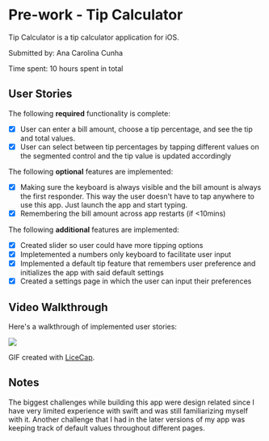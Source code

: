 # Pre-work - Tip Calculator

Tip Calculator is a tip calculator application for iOS.

Submitted by: Ana Carolina Cunha

Time spent: 10 hours spent in total

## User Stories

The following **required** functionality is complete:

* [X] User can enter a bill amount, choose a tip percentage, and see the tip and total values.
* [X] User can select between tip percentages by tapping different values on the segmented control and the tip value is updated accordingly

The following **optional** features are implemented:

* [X] Making sure the keyboard is always visible and the bill amount is always the first responder. This way the user doesn't have to tap anywhere to use this app. Just launch the app and start typing.
* [X] Remembering the bill amount across app restarts (if <10mins)

The following **additional** features are implemented:

* [x] Created slider so user could have more tipping options
* [x] Impletemented a numbers only keyboard to facilitate user input
* [X] Implemented a default tip feature that remembers user preference and initializes the app with said default settings
* [X] Created a settings page in which the user can input their preferences 

## Video Walkthrough

Here's a walkthrough of implemented user stories:

![](https://i.imgur.com/qPocLrV.gif)


GIF created with [LiceCap](http://www.cockos.com/licecap/).

## Notes

The biggest challenges while building this app were design related since I have very limited experience with swift and was still familiarizing myself with it.
Another challenge that I had in the later versions of my app was keeping track of default values throughout different pages.
